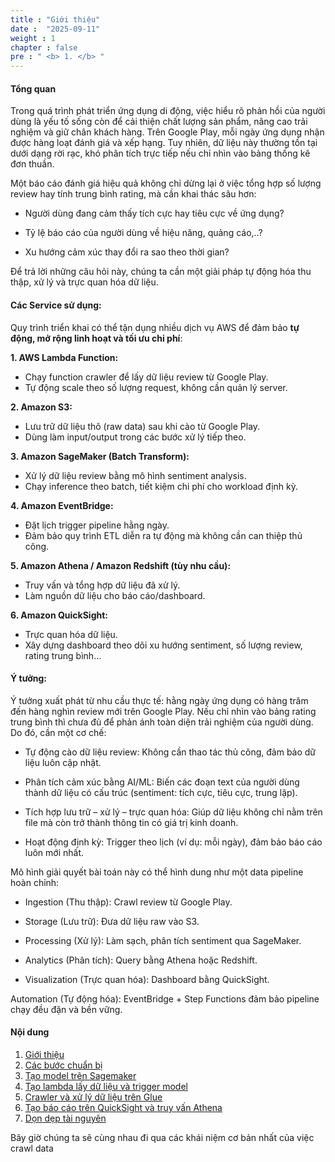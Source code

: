 ```yaml
---
title : "Giới thiệu"
date :  "2025-09-11" 
weight : 1 
chapter : false
pre : " <b> 1. </b> "
---
```


#### Tổng quan

Trong quá trình phát triển ứng dụng di động, việc hiểu rõ phản hồi của người dùng là yếu tố sống còn để cải thiện chất lượng sản phẩm, nâng cao trải nghiệm và giữ chân khách hàng. Trên Google Play, mỗi ngày ứng dụng nhận được hàng loạt đánh giá và xếp hạng. Tuy nhiên, dữ liệu này thường tồn tại dưới dạng rời rạc, khó phân tích trực tiếp nếu chỉ nhìn vào bảng thống kê đơn thuần.

Một báo cáo đánh giá hiệu quả không chỉ dừng lại ở việc tổng hợp số lượng review hay tính trung bình rating, mà cần khai thác sâu hơn:

- Người dùng đang cảm thấy tích cực hay tiêu cực về ứng dụng?

- Tỷ lệ báo cáo của người dùng về hiệu năng, quảng cáo,..?

- Xu hướng cảm xúc thay đổi ra sao theo thời gian?

Để trả lời những câu hỏi này, chúng ta cần một giải pháp tự động hóa thu thập, xử lý và trực quan hóa dữ liệu.

#### Các Service sử dụng:

Quy trình triển khai có thể tận dụng nhiều dịch vụ AWS để đảm bảo **tự động, mở rộng linh hoạt và tối ưu chi phí**:

**1. AWS Lambda Function:**  
- Chạy function crawler để lấy dữ liệu review từ Google Play.  
- Tự động scale theo số lượng request, không cần quản lý server.  

**2. Amazon S3:**  
- Lưu trữ dữ liệu thô (raw data) sau khi cào từ Google Play.  
- Dùng làm input/output trong các bước xử lý tiếp theo.  

**3. Amazon SageMaker (Batch Transform):**  
- Xử lý dữ liệu review bằng mô hình sentiment analysis.  
- Chạy inference theo batch, tiết kiệm chi phí cho workload định kỳ.  

**4. Amazon EventBridge:**  
- Đặt lịch trigger pipeline hằng ngày.  
- Đảm bảo quy trình ETL diễn ra tự động mà không cần can thiệp thủ công.  

**5. Amazon Athena / Amazon Redshift (tùy nhu cầu):**  
- Truy vấn và tổng hợp dữ liệu đã xử lý.  
- Làm nguồn dữ liệu cho báo cáo/dashboard.  

**6. Amazon QuickSight:**  
- Trực quan hóa dữ liệu.  
- Xây dựng dashboard theo dõi xu hướng sentiment, số lượng review, rating trung bình…  

#### Ý tưởng: 

Ý tưởng xuất phát từ nhu cầu thực tế: hằng ngày ứng dụng có hàng trăm đến hàng nghìn review mới trên Google Play. Nếu chỉ nhìn vào bảng rating trung bình thì chưa đủ để phản ánh toàn diện trải nghiệm của người dùng. Do đó, cần một cơ chế:

- Tự động cào dữ liệu review: Không cần thao tác thủ công, đảm bảo dữ liệu luôn cập nhật.

- Phân tích cảm xúc bằng AI/ML: Biến các đoạn text của người dùng thành dữ liệu có cấu trúc (sentiment: tích cực, tiêu cực, trung lập).

- Tích hợp lưu trữ – xử lý – trực quan hóa: Giúp dữ liệu không chỉ nằm trên file mà còn trở thành thông tin có giá trị kinh doanh.

- Hoạt động định kỳ: Trigger theo lịch (ví dụ: mỗi ngày), đảm bảo báo cáo luôn mới nhất.

Mô hình giải quyết bài toán này có thể hình dung như một data pipeline hoàn chỉnh:

- Ingestion (Thu thập): Crawl review từ Google Play.

- Storage (Lưu trữ): Đưa dữ liệu raw vào S3.

- Processing (Xử lý): Làm sạch, phân tích sentiment qua SageMaker.

- Analytics (Phân tích): Query bằng Athena hoặc Redshift.

- Visualization (Trực quan hóa): Dashboard bằng QuickSight.

Automation (Tự động hóa): EventBridge + Step Functions đảm bảo pipeline chạy đều đặn và bền vững.


#### Nội dung

1. [Giới thiệu](1-/)
2. [Các bước chuẩn bị](2-/)
3. [Tạo model trên Sagemaker](3-/) 
5. [Tạo lambda lấy dữ liệu và trigger model](4-/)
6. [Crawler và xử lý dữ liệu trên Glue](5-/)
7. [Tạo báo cáo trên QuickSight và truy vấn Athena](6/)
8. [Dọn dẹp tài nguyên](7-/)    

Bây giờ chúng ta sẽ cùng nhau đi qua các khái niệm cơ bản nhất của việc crawl data
